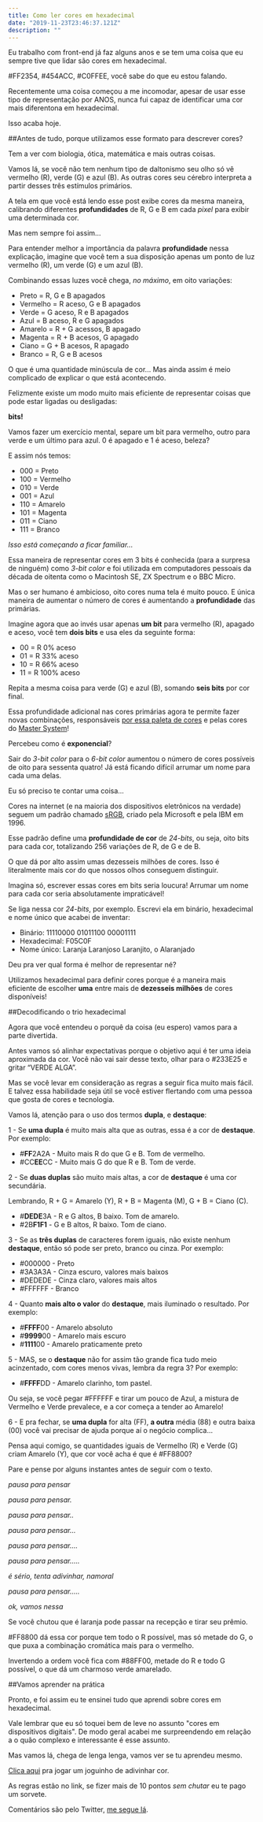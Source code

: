 ```yaml
---
title: Como ler cores em hexadecimal
date: "2019-11-23T23:46:37.121Z"
description: ""
---
```


Eu trabalho com front-end já faz alguns anos e se tem uma coisa que eu sempre tive que lidar são cores em hexadecimal.

\#FF2354, #454ACC, #C0FFEE, você sabe do que eu estou falando.

Recentemente uma coisa começou a me incomodar, apesar de usar esse tipo de representação por ANOS, nunca fui capaz de identificar uma cor mais diferentona em hexadecimal.

Isso acaba hoje.

##Antes de tudo, porque utilizamos esse formato para descrever cores?

Tem a ver com biologia, ótica, matemática e mais outras coisas.

Vamos lá, se você não tem nenhum tipo de daltonismo seu olho só vê vermelho (R), verde (G) e azul (B). As outras cores seu cérebro interpreta a partir desses três estímulos primários.

A tela em que você está lendo esse post exibe cores da mesma maneira, calibrando diferentes **profundidades** de R, G e B em cada _pixel_ para exibir uma determinada cor.

Mas nem sempre foi assim...

Para entender melhor a importância da palavra **profundidade** nessa explicação, imagine que você tem a sua disposição apenas um ponto de luz vermelho (R), um verde (G) e um azul (B). 

Combinando essas luzes você chega, _no máximo_, em oito variações:

- Preto = R, G e B apagados
- Vermelho = R aceso, G e B apagados
- Verde = G aceso, R e B apagados
- Azul = B aceso, R e G apagados
- Amarelo = R + G acessos, B apagado
- Magenta = R + B acesos, G apagado
- Ciano = G + B acesos, R apagado
- Branco = R, G e B acesos

O que é uma quantidade minúscula de cor... Mas ainda assim é meio complicado de explicar o que está acontecendo.

Felizmente existe um modo muito mais eficiente de representar coisas que pode estar ligadas ou desligadas: 

**bits!**

Vamos fazer um exercício mental, separe um bit para vermelho, outro para verde e um último para azul. 0 é apagado e 1 é aceso, beleza?

E assim nós temos:

- 000 = Preto
- 100 = Vermelho
- 010 = Verde 
- 001 = Azul
- 110 = Amarelo
- 101 = Magenta
- 011 = Ciano
- 111 = Branco

_Isso está começando a ficar familiar..._

Essa maneira de representar cores em 3 bits é conhecida (para a surpresa de ninguém) como _3-bit color_ e foi utilizada em computadores pessoais da década de oitenta como o Macintosh SE, ZX Spectrum e o BBC Micro.

Mas o ser humano é ambicioso, oito cores numa tela é muito pouco. E única maneira de aumentar o número de cores é aumentando a **profundidade** das primárias.

Imagine agora que ao invés usar apenas **um bit** para vermelho (R), apagado e aceso, você tem **dois bits** e usa eles da seguinte forma:

- 00 = R 0% aceso
- 01 = R 33% aceso
- 10 = R 66% aceso
- 11 = R 100% aceso

Repita a mesma coisa para verde (G) e azul (B), somando **seis bits** por cor final.

Essa profundidade adicional nas cores primárias agora te permite fazer novas combinações, responsáveis [por essa paleta de cores](https://lospec.com/palette-list/6-bit-rgb) e pelas cores do [Master System](https://en.wikipedia.org/wiki/Master_System#Technical_specifications)!

Percebeu como é **exponencial**? 

Sair do _3-bit color_ para o _6-bit color_ aumentou o número de cores possíveis de oito para sessenta quatro! Já está ficando difícil arrumar um nome para cada uma delas.

Eu só preciso te contar uma coisa... 

Cores na internet (e na maioria dos dispositivos eletrônicos na verdade) seguem um padrão chamado [sRGB](https://en.wikipedia.org/wiki/SRGB), criado pela Microsoft e pela IBM em 1996.

Esse padrão define uma **profundidade de cor** de _24-bits_, ou seja, oito bits para cada cor, totalizando 256 variações de R, de G e de B.

O que dá por alto assim umas dezesseis milhões de cores. Isso é literalmente mais cor do que nossos olhos conseguem distinguir.

Imagina só, escrever essas cores em bits seria loucura! Arrumar um nome para cada cor seria absolutamente impraticável!  

Se liga nessa cor _24-bits_, por exemplo. Escrevi ela em binário, hexadecimal e nome único que acabei de inventar:

- Binário: 11110000 01011100 00001111 
- Hexadecimal: F05C0F
- Nome único: Laranja Laranjoso Laranjito, o Alaranjado

Deu pra ver qual forma é melhor de representar né?

Utilizamos hexadecimal para definir cores porque é a maneira mais eficiente de escolher **uma** entre mais de **dezesseis milhões** de cores disponíveis!

##Decodificando o trio hexadecimal

Agora que você entendeu o porquê da coisa (eu espero) vamos para a parte divertida. 

Antes vamos só alinhar expectativas porque o objetivo aqui é ter uma ideia aproximada da cor. Você não vai sair desse texto, olhar para o #233E25 e gritar “VERDE ALGA”.

Mas se você levar em consideração as regras a seguir fica muito mais fácil. E talvez essa habilidade seja útil se você estiver flertando com uma pessoa que gosta de cores e tecnologia.

Vamos lá, atenção para o uso dos termos **dupla**, e **destaque**:

1 - Se **uma dupla** é muito mais alta que as outras, essa é a cor de **destaque**. Por exemplo:

- \#**FF**2A2A - Muito mais R do que G e B. Tom de vermelho.
- \#CC**EE**CC - Muito mais G do que R e B. Tom de verde.


2 - Se **duas duplas** são muito mais altas, a cor de **destaque** é uma cor secundária. 

Lembrando, R + G = Amarelo (Y), R + B = Magenta (M), G + B  = Ciano (C).

- \#**DEDE**3A - R e G altos, B baixo. Tom de amarelo.
- \#2B**F1F1** - G e B altos, R baixo. Tom de ciano.

3 - Se as **três duplas** de caracteres forem iguais, não existe nenhum **destaque**, então só pode ser preto, branco ou cinza. Por exemplo:

- \#000000 - Preto
- \#3A3A3A - Cinza escuro, valores mais baixos
- \#DEDEDE - Cinza claro, valores mais altos
- \#FFFFFF - Branco

4 - Quanto **mais alto o valor** do **destaque**, mais iluminado o resultado. Por exemplo:

- \#**FFFF**00 - Amarelo absoluto
- \#**9999**00 - Amarelo mais escuro
- \#**1111**00 - Amarelo praticamente preto

5 - MAS, se o **destaque** não for assim tão grande fica tudo meio acinzentado, com cores menos vivas, lembra da regra 3? Por exemplo:

- \#**FFFF**DD - Amarelo clarinho, tom pastel. 

Ou seja, se você pegar #FFFFFF e tirar um pouco de Azul, a mistura de Vermelho e Verde prevalece, e a cor começa a tender ao Amarelo!

6 - E pra fechar, se **uma dupla** for alta (FF), **a outra** média (88) e outra baixa (00) você vai precisar de ajuda porque aí o negócio complica...

Pensa aqui comigo, se quantidades iguais de Vermelho (R) e Verde (G) criam Amarelo (Y), que cor você acha é que é #FF8800?

Pare e pense por alguns instantes antes de seguir com o texto.

_pausa para pensar_

_pausa para pensar._

_pausa para pensar.._

_pausa para pensar..._

_pausa para pensar...._

_pausa para pensar....._

_é sério, tenta adivinhar, namoral_

_pausa para pensar....._

_ok, vamos nessa_

Se você chutou que é laranja pode passar na recepção e tirar seu prêmio. 

\#FF8800 dá essa cor porque tem todo o R possível, mas só metade do G, o que puxa a combinação cromática mais para o vermelho.

Invertendo a ordem você fica com #88FF00, metade do R e todo G possível, o que dá um charmoso verde amarelado.

##Vamos aprender na prática

Pronto, e foi assim eu te ensinei tudo que aprendi sobre cores em hexadecimal. 

Vale lembrar que eu só toquei bem de leve no assunto "cores em dispositivos digitais". De modo geral acabei me surpreendendo em relação a o quão complexo e interessante é esse assunto.

Mas vamos lá, chega de lenga lenga, vamos ver se tu aprendeu mesmo.

[Clica aqui](https://paladini.dev/hexadexa) pra jogar um joguinho de adivinhar cor.

As regras estão no link, se fizer mais de 10 pontos _sem chutar_ eu te pago um sorvete.

Comentários são pelo Twitter, [me segue lá](https://paladini.dev/hexadexa)<a>.